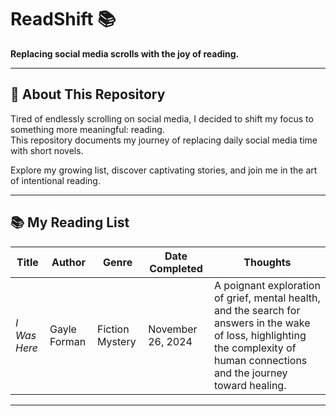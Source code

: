 # ReadShift 📚  
**Replacing social media scrolls with the joy of reading.**  

---

## 📖 About This Repository  
Tired of endlessly scrolling on social media, I decided to shift my focus to something more meaningful: reading.  
This repository documents my journey of replacing daily social media time with short novels.  

Explore my growing list, discover captivating stories, and join me in the art of intentional reading.

---

## 📚 My Reading List  
| **Title**                 | **Author**         | **Genre**       | **Date Completed** | **Thoughts**                     |  
|---------------------------|--------------------|-----------------|--------------------|----------------------------------|  
| *I Was Here*        | Gayle Forman | Fiction Mystery  | November 26, 2024 | A poignant exploration of grief, mental health, and the search for answers in the wake of loss, highlighting the complexity of human connections and the journey toward healing. |  

---
